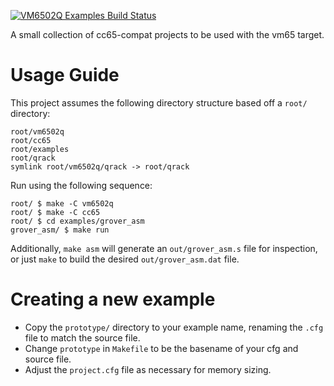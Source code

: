 [![VM6502Q Examples Build Status](https://api.travis-ci.org/vm6502q/examples.svg?branch=master)](https://travis-ci.org/vm6502q/examples/builds)

A small collection of cc65-compat projects to be used with the vm65 target.

# Usage Guide

This project assumes the following directory structure based off a `root/` directory:

```
root/vm6502q
root/cc65
root/examples
root/qrack
symlink root/vm6502q/qrack -> root/qrack
```

Run using the following sequence:
```
root/ $ make -C vm6502q
root/ $ make -C cc65
root/ $ cd examples/grover_asm
grover_asm/ $ make run
```

Additionally, `make asm` will generate an `out/grover_asm.s` file for
inspection, or just `make` to build the desired `out/grover_asm.dat` file.

# Creating a new example

* Copy the `prototype/` directory to your example name, renaming the `.cfg` file to match the source file.
* Change `prototype` in `Makefile` to be the basename of your cfg and source file.
* Adjust the `project.cfg` file as necessary for memory sizing.

